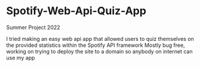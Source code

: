 # Spotify-Web-Api-Quiz-App
Summer Project 2022

I tried making an easy web api app that allowed users to quiz themselves on the provided statistics within the Spotify API framework
Mostly bug free, working on trying to deploy the site to a domain so anybody on internet can use my app
